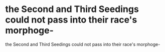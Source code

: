 # the Second and Third Seedings could not pass into their race's morphoge-

the Second and Third Seedings could not pass into their race's morphoge-